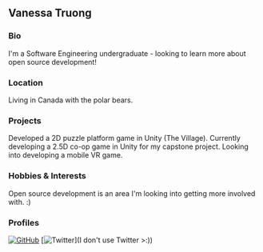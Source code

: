 ## Vanessa Truong

### Bio
I'm a Software Engineering undergraduate - looking to learn more about open source development!

### Location
Living in Canada with the polar bears.

### Projects
Developed a 2D puzzle platform game in Unity (The Village).
Currently developing a 2.5D co-op game in Unity for my capstone project.
Looking into developing a mobile VR game.

### Hobbies & Interests
Open source development is an area I'm looking into getting more involved with. :) 

### Profiles
[![GitHub][github-img]](https://github.com/nessa-art) 
[![Twitter][twitter-img]](I don't use Twitter >:))
  
<!-- Don't edit the below 2 lines -->
[twitter-img]: https://i.imgur.com/wWzX9uB.png
[github-img]: https://i.imgur.com/9I6NRUm.png